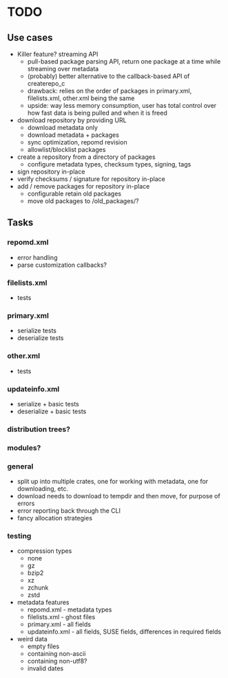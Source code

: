 # TODO


## Use cases

* Killer feature?  streaming API
  * pull-based package parsing API, return one package at a time while streaming over metadata
  * (probably) better alternative to the callback-based API of createrepo_c
  * drawback: relies on the order of packages in primary.xml, filelists.xml, other.xml being the same
  * upside: way less memory consumption, user has total control over how fast data is being pulled and when it is freed
* download repository by providing URL
  * download metadata only
  * download metadata + packages
  * sync optimization, repomd revision
  * allowlist/blocklist packages
* create a repository from a directory of packages
  * configure metadata types, checksum types, signing, tags
* sign repository in-place
* verify checksums / signature for repository in-place
* add / remove packages for repository in-place
  * configurable retain old packages
  * move old packages to /old_packages/?

## Tasks

### repomd.xml

* error handling
* parse customization callbacks?

### filelists.xml

* tests

### primary.xml

* serialize tests
* deserialize tests

### other.xml

* tests

### updateinfo.xml

* serialize + basic tests
* deserialize + basic tests

### distribution trees?

### modules?

### general

* split up into multiple crates, one for working with metadata, one for downloading, etc.
* download needs to download to tempdir and then move, for purpose of errors
* error reporting back through the CLI
* fancy allocation strategies

### testing

* compression types
  * none
  * gz
  * bzip2
  * xz
  * zchunk
  * zstd
* metadata features
  * repomd.xml - metadata types
  * filelists.xml - ghost files
  * primary.xml - all fields
  * updateinfo.xml - all fields, SUSE fields, differences in required fields
* weird data
  * empty files
  * containing non-ascii
  * containing non-utf8?
  * invalid dates
